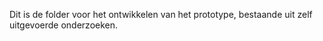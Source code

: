 Dit is de folder voor het ontwikkelen van het prototype, bestaande uit zelf uitgevoerde onderzoeken.